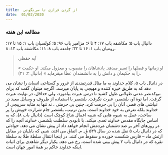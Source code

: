 ```yaml
---
title:  از گردن فرازی تا سرنگونی
date:  01/02/2020
---
```


### مطالعه این هفته
دانیال باب ۵؛ مکاشفه باب ۱۷: ۴ تا ۶؛ مزامیر باب ۹۶: ۵؛ کولسیان باب ۱: ۱۵ تا ۱۷؛ رومیان باب ۱: ۱۶ تا ۳۲؛ جامعه باب ۸: ۱۱؛ مکاشفه باب ۱۴: ۸.

> <p>آیه حفظی</p>
> « او زمانها و فصلها را تغییر میدهد. پادشاهان را منصوب و معزول میکند. او حکمت را به حکیمان و دانش را به دانشمندان عطا میفرماید » (دانیال ۲: ۲۱).

در دانیال باب ۵، کلام خداوند به ما مثال قدرتمندی از غرور و گستاخی انسان را نشان می دهد که به طریق خیره کننده و مهیجی به پایان میرسد. اگرچه میتوان گفت که برای نبوکدنصر مدتی طولانی طول کشید تا درس عبرت بیاموزد، ولی حداقل، در نهایت عبرت گرفت. اما نوهٔ او، بلشصر، عبرت نگرفت. بلشصر با استفاده از ظروف و وسایل معبد در عیاشی های قصر، آنان را بی حرمت کرد. چنین بی حرمتی ، نه تنها به مثابه سرپیچی از خداوند بلکه تعرض به خود خداوند است. بدین ترتیب، بلشصر جام شرارت خویش را پر ساخت، عمل به شیوه هایی که شبیه اعمال شاخ کوچک است (دانیال باب ۸)، که به اساس جایگاه مقدس خداوند تعدی میکند. با نابودی سلطنت بلشصر، خداوند آنچه را که در روزهای آخر بر ضد دشمنان مردمش انجام خواهد داد از پیش نشان می دهد. حوادثی که در دانیال باب ۵ نقل شده در سال ۵۳۹ ق. م. اتفاق می افتد، شبی که بابلیان در مقابل ارتش ماد – فارس شکست خورده و سقوط می کنند. در اینجا انتقال سلطهٔ طلا به سلطهٔ نقره که در دانیال باب ۲ پیش بینی شده است، رخ می دهد. یکبار دیگر شاهدی برای اثبات اینکه خداوند حاکم بر همهٔ امور جهان است.